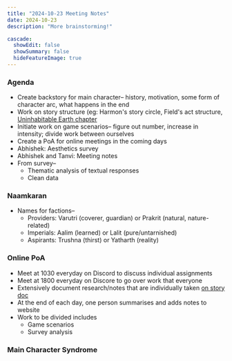 ```yaml
---
title: "2024-10-23 Meeting Notes"
date: 2024-10-23
description: "More brainstorming!"

cascade:
  showEdit: false
  showSummary: false
  hideFeatureImage: true
---
```


### Agenda
- Create backstory for main character– history, motivation, some form of character arc, what happens in the end
- Work on story structure (eg: Harmon's story circle, Field's act structure, [Uninhabitable Earth chapter](https://www.crisrieder.org/thejourney/wp-content/uploads/2019/05/The-Uninhabitable-Earth-David-Wallace-Wells.pdf)
- Initiate work on game scenarios– figure out number, increase in intensity; divide work between ourselves
- Create a PoA for online meetings in the coming days
- Abhishek: Aesthetics survey
- Abhishek and Tanvi: Meeting notes
- From survey–
  - Thematic analysis of textual responses
  - Clean data

### Naamkaran

- Names for factions–
  - Providers: Varutri (coverer, guardian) or Prakrit (natural, nature-related)
  - Imperials: Aalim (learned) or Lalit (pure/untarnished)
  - Aspirants: Trushna (thirst) or Yatharth (reality)
 
### Online PoA
- Meet at 1030 everyday on Discord to discuss individual assignments
- Meet at 1800 everyday on Discore to go over work that everyone
- Extensively document research/notes that are individually taken [on story doc](https://docs.google.com/document/d/17cpCkUV-5KoKnTOIkNQ15qG8pGS_GusekpGKpQXAGhQ/edit?tab=t.0#heading=h.d9dqn3g74rps)
- At the end of each day, one person summarises and adds notes to website
- Work to be divided includes
  - Game scenarios
  - Survey analysis

### Main Character Syndrome




  
